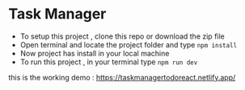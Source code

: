 # Task Manager
 - To setup this project , clone this repo or download the zip file
 - Open terminal and locate the project folder and type `npm install`
 - Now project has install in your local machine
 - To run this project , in your terminal type `npm run dev`

this is the working demo : https://taskmanagertodoreact.netlify.app/ 
